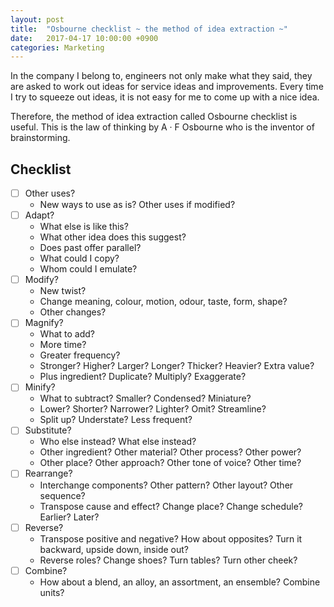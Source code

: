 ```yaml
---
layout: post
title:  "Osbourne checklist ~ the method of idea extraction ~"
date:   2017-04-17 10:00:00 +0900
categories: Marketing
---
```



In the company I belong to, engineers not only make what they said, they are asked to work out ideas for service ideas and improvements.
Every time I try to squeeze out ideas, it is not easy for me to come up with a nice idea.

Therefore, the method of idea extraction called Osbourne checklist is useful.
This is the law of thinking by A · F Osbourne who is the inventor of brainstorming.

## Checklist

- [ ] Other uses?
    - New ways to use as is? Other uses if modified?
- [ ] Adapt?
    - What else is like this?
    - What other idea does this suggest?
    - Does past offer parallel?
    - What could I copy?
    - Whom could I emulate?
- [ ] Modify?
    - New twist?
    - Change meaning, colour, motion, odour, taste, form, shape?
    - Other changes?
- [ ] Magnify?
    - What to add?
    - More time?
    - Greater frequency?
    - Stronger? Higher? Larger? Longer? Thicker? Heavier? Extra value?
    - Plus ingredient? Duplicate? Multiply? Exaggerate?
- [ ] Minify?
    - What to subtract? Smaller? Condensed? Miniature?
    - Lower? Shorter? Narrower? Lighter? Omit? Streamline? 
    - Split up? Understate? Less frequent?
- [ ] Substitute?
    - Who else instead? What else instead?
    - Other ingredient? Other material? Other process? Other power?
    - Other place? Other approach? Other tone of voice? Other time?
- [ ] Rearrange?
    - Interchange components? Other pattern? Other layout? Other sequence?
    - Transpose cause and effect? Change place? Change schedule? Earlier? Later?
- [ ] Reverse?
    - Transpose positive and negative? How about opposites? Turn it backward, upside down, inside out?
    - Reverse roles? Change shoes? Turn tables? Turn other cheek?
- [ ] Combine?
    - How about a blend, an alloy, an assortment, an ensemble? Combine units?